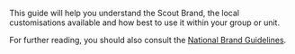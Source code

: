 This guide will help you understand the Scout Brand, the local customisations available and how best to use it within your group or unit.

For further reading, you should also consult the [National Brand Guidelines](https://docs.scoutsbrand.org.uk/guidelines.pdf).